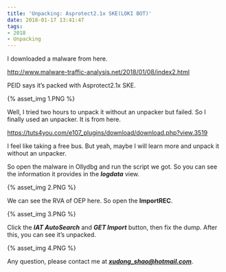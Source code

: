 ```yaml
---
title: 'Unpacking: Asprotect2.1x SKE(LOKI BOT)'
date: 2018-01-17 13:41:47
tags:
- 2018
- Unpacking
---
```


I downloaded a malware from here.

http://www.malware-traffic-analysis.net/2018/01/08/index2.html

PEID says it’s packed with Asprotect2.1x SKE.

 {% asset_img 1.PNG %}

Well, I tried two hours to unpack it without an unpacker but failed. So I finally used an unpacker. It is from here.

https://tuts4you.com/e107_plugins/download/download.php?view.3519

I feel like taking a free bus. But yeah, maybe I will learn more and unpack it without an unpacker.

So open the malware in Ollydbg and run the script we got. So you can see the information it provides in the <b><i>logdata</i></b> view.

 {% asset_img 2.PNG %} 

We can see the RVA of OEP here. So open the <b>ImportREC</b>. 
 
 {% asset_img 3.PNG %}

Click the <b><i>IAT AutoSearch</i></b> and <b><i>GET Import</i></b> button, then fix the dump. After this, you can see it’s unpacked.
 
 {% asset_img 4.PNG %}

Any question, please contact me at <b><i>xudong_shao@hotmail.com</i></b>.

